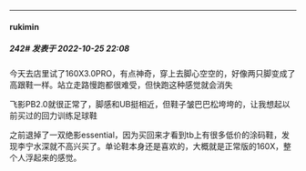 

*****

####  rukimin  
##### 242#       发表于 2022-10-25 22:08

今天去店里试了160X3.0PRO，有点神奇，穿上去脚心空空的，好像两只脚变成了高跟鞋一样。站立走路慢跑都很难受，但快跑这种感觉就会消失

飞影PB2.0就很正常了，脚感和UB挺相近，但鞋子皱巴巴松垮垮的，让我想起以前买过的回力训练足球鞋

之前退掉了一双绝影essential，因为买回来才看到tb上有很多低价的涂码鞋，发现李宁水深就不高兴买了。单论鞋本身还是喜欢的，大概就是正常版的160X，整个人浮起来的感觉。

